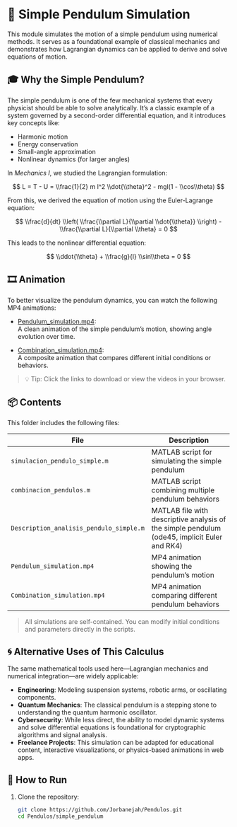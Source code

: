 # 🧮 Simple Pendulum Simulation

This module simulates the motion of a simple pendulum using numerical methods. It serves as a foundational example of classical mechanics and demonstrates how Lagrangian dynamics can be applied to derive and solve equations of motion.

## 🎓 Why the Simple Pendulum?

The simple pendulum is one of the few mechanical systems that every physicist should be able to solve analytically. It’s a classic example of a system governed by a second-order differential equation, and it introduces key concepts like:

- Harmonic motion
- Energy conservation
- Small-angle approximation
- Nonlinear dynamics (for larger angles)

In *Mechanics I*, we studied the Lagrangian formulation:

$$
L = T - U = \\frac{1}{2} m l^2 \\dot{\\theta}^2 - mgl(1 - \\cos\\theta)
$$

From this, we derived the equation of motion using the Euler-Lagrange equation:

$$
\\frac{d}{dt} \\left( \\frac{\\partial L}{\\partial \\dot{\\theta}} \\right) - \\frac{\\partial L}{\\partial \\theta} = 0
$$

This leads to the nonlinear differential equation:

$$
\\ddot{\\theta} + \\frac{g}{l} \\sin\\theta = 0
$$

## 🎞️ Animation

To better visualize the pendulum dynamics, you can watch the following MP4 animations:

- [Pendulum_simulation.mp4](Pendulum_simulation.mp4):  
  A clean animation of the simple pendulum’s motion, showing angle evolution over time.

- [Combination_simulation.mp4](Combination_simulation.mp4):  
  A composite animation that compares different initial conditions or behaviors.

> 💡 Tip: Click the links to download or view the videos in your browser.

## 📦 Contents

This folder includes the following files:

| File                             | Description                                                                 |
|----------------------------------|-----------------------------------------------------------------------------|
| `simulacion_pendulo_simple.m`    | MATLAB script for simulating the simple pendulum                           |
| `combinacion_pendulos.m`         | MATLAB script combining multiple pendulum behaviors                        |
| `Description_analisis_pendulo_simple.m` | MATLAB file with descriptive analysis of the simple pendulum (ode45, implicit Euler and RK4)        |
| `Pendulum_simulation.mp4`        | MP4 animation showing the pendulum’s motion                                |
| `Combination_simulation.mp4`     | MP4 animation comparing different pendulum behaviors                       |


> All simulations are self-contained. You can modify initial conditions and parameters directly in the scripts.


## 🌀 Alternative Uses of This Calculus

The same mathematical tools used here—Lagrangian mechanics and numerical integration—are widely applicable:

- **Engineering**: Modeling suspension systems, robotic arms, or oscillating components.
- **Quantum Mechanics**: The classical pendulum is a stepping stone to understanding the quantum harmonic oscillator.
- **Cybersecurity**: While less direct, the ability to model dynamic systems and solve differential equations is foundational for cryptographic algorithms and signal analysis.
- **Freelance Projects**: This simulation can be adapted for educational content, interactive visualizations, or physics-based animations in web apps.

## 🚀 How to Run

1. Clone the repository:
   ```bash
   git clone https://github.com/Jorbanejah/Pendulos.git
   cd Pendulos/simple_pendulum
